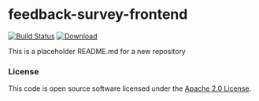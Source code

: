
# feedback-survey-frontend

[![Build Status](https://travis-ci.org/hmrc/feedback-survey-frontend.svg?branch=master)](https://travis-ci.org/hmrc/feedback-survey-frontend) [ ![Download](https://api.bintray.com/packages/hmrc/releases/feedback-survey-frontend/images/download.svg) ](https://bintray.com/hmrc/releases/feedback-survey-frontend/_latestVersion)

This is a placeholder README.md for a new repository

### License

This code is open source software licensed under the [Apache 2.0 License]("http://www.apache.org/licenses/LICENSE-2.0.html").
    